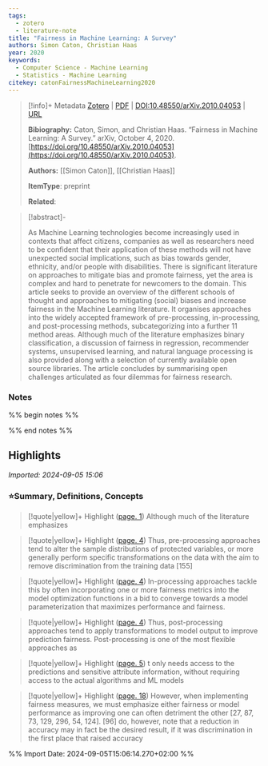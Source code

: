 ```yaml
---
tags:
  - zotero
  - literature-note
title: "Fairness in Machine Learning: A Survey"
authors: Simon Caton, Christian Haas
year: 2020
keywords:
  - Computer Science - Machine Learning
  - Statistics - Machine Learning
citekey: catonFairnessMachineLearning2020
---
```


> [!info]+ Metadata [Zotero](zotero://select/groups/5331428/items/3WFGH37U) | [PDF](zotero://open-pdf/library/items/AQTRKSLR) | [DOI:10.48550/arXiv.2010.04053](http://doi.org/10.48550/arXiv.2010.04053) | [URL](http://arxiv.org/abs/2010.04053)
> 
> **Bibiography:** Caton, Simon, and Christian Haas. “Fairness in Machine Learning: A Survey.” arXiv, October 4, 2020. [https://doi.org/10.48550/arXiv.2010.04053](https://doi.org/10.48550/arXiv.2010.04053).
> 
> **Authors:**  [[Simon Caton]],  [[Christian Haas]]
> 
>**ItemType**: preprint  
> 
>
>
> 
> 
> **Related**: 


> [!abstract]- 
>  
> As Machine Learning technologies become increasingly used in contexts that affect citizens, companies as well as researchers need to be confident that their application of these methods will not have unexpected social implications, such as bias towards gender, ethnicity, and/or people with disabilities. There is significant literature on approaches to mitigate bias and promote fairness, yet the area is complex and hard to penetrate for newcomers to the domain. This article seeks to provide an overview of the different schools of thought and approaches to mitigating (social) biases and increase fairness in the Machine Learning literature. It organises approaches into the widely accepted framework of pre-processing, in-processing, and post-processing methods, subcategorizing into a further 11 method areas. Although much of the literature emphasizes binary classification, a discussion of fairness in regression, recommender systems, unsupervised learning, and natural language processing is also provided along with a selection of currently available open source libraries. The article concludes by summarising open challenges articulated as four dilemmas for fairness research.
> 

### Notes
%% begin notes %%


%% end notes %%

## Highlights


*Imported: 2024-09-05 15:06*

### ⭐Summary, Definitions, Concepts

> [!quote|yellow]+ Highlight ([page. 1](zotero://open-pdf/library/items/AQTRKSLR?page=1&annotation=93B4YJAZ))
> Although much of the literature emphasizes 

> [!quote|yellow]+ Highlight ([page. 4](zotero://open-pdf/library/items/AQTRKSLR?page=4&annotation=WKC8AN8V))
> Thus, pre-processing approaches tend to alter the sample distributions of protected variables, or more generally perform specific transformations on the data with the aim to remove discrimination from the training data [155] 

> [!quote|yellow]+ Highlight ([page. 4](zotero://open-pdf/library/items/AQTRKSLR?page=4&annotation=WRQVLW2W))
> In-processing approaches tackle this by often incorporating one or more fairness metrics into the model optimization functions in a bid to converge towards a model parameterization that maximizes performance and fairness. 

> [!quote|yellow]+ Highlight ([page. 4](zotero://open-pdf/library/items/AQTRKSLR?page=4&annotation=4UPV77FU))
> Thus, post-processing approaches tend to apply transformations to model output to improve prediction fairness. Post-processing is one of the most flexible approaches as 

> [!quote|yellow]+ Highlight ([page. 5](zotero://open-pdf/library/items/AQTRKSLR?page=5&annotation=JNJC78VC))
> t only needs access to the predictions and sensitive attribute information, without requiring access to the actual algorithms and ML models 

> [!quote|yellow]+ Highlight ([page. 18](zotero://open-pdf/library/items/AQTRKSLR?page=18&annotation=TPJXIM6S))
> However, when implementing fairness measures, we must emphasize either fairness or model performance as improving one can often detriment the other [27, 87, 73, 129, 296, 54, 124]. [96] do, however, note that a reduction in accuracy may in fact be the desired result, if it was discrimination in the first place that raised accuracy 

%% Import Date: 2024-09-05T15:06:14.270+02:00 %%
